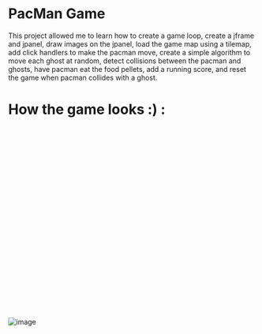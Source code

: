 # PacMan Game

This project allowed me to learn how to create a game loop, create a jframe and jpanel, draw images on the jpanel, load the game map using a tilemap, add click handlers to make the pacman move, create a simple algorithm to move each ghost at random, detect collisions between the pacman and ghosts, have pacman eat the food pellets, add a running score, and reset the game when pacman collides with a ghost.

# How the game looks :) :
![image](https://github.com/user-attachments/assets/e45f4b5c-d9b6-4e74-a28a-8fa42d070684) <img height="400" />
